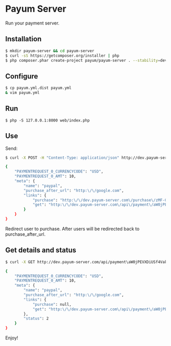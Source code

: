 # Payum Server

Run your payment server.

## Installation

```bash
$ mkdir payum-server && cd payum-server
$ curl -sS https://getcomposer.org/installer | php
$ php composer.phar create-project payum/payum-server . --stability=dev
```

## Configure

```bash
$ cp payum.yml.dist payum.yml
& vim payum.yml
```

## Run

```
$ php -S 127.0.0.1:8000 web/index.php
```

## Use

Send:

```bash
$ curl -X POST -H "Content-Type: application/json" http://dev.payum-server.com/api/payment -d  '{ "PAYMENTREQUEST_0_CURRENCYCODE": "USD", "PAYMENTREQUEST_0_AMT": 10, "meta": { "name": "paypal", "purchase_after_url": "http://google.com" } }'

{
    "PAYMENTREQUEST_0_CURRENCYCODE": "USD",
    "PAYMENTREQUEST_0_AMT": 10,
    "meta": {
        "name": "paypal",
        "purchase_after_url": "http:\/\/google.com",
        "links": {
            "purchase": "http:\/\/dev.payum-server.com\/purchase\/zMF-GbVkFhC2bigLDI0zdvbKxYyULimTlJ36CCiC7bE",
            "get": "http:\/\/dev.payum-server.com\/api\/payment\/aW0jPEVXDiUSf4VakQgUPfS6YcF1G2FO_8-cPOvvRbk"
        }
    }
}
```

Redirect user to purchase. After users will be redirected back to purchase_after_url.

## Get details and status

```bash
$ curl -X GET http://dev.payum-server.com/api/payment\aW0jPEVXDiUSf4VakQgUPfS6YcF1G2FO_8-cPOvvRbk

{
    "PAYMENTREQUEST_0_CURRENCYCODE": "USD",
    "PAYMENTREQUEST_0_AMT": 10,
    "meta": {
        "name": "paypal",
        "purchase_after_url": "http:\/\/google.com",
        "links": {
            "purchase": null,
            "get": "http:\/\/dev.payum-server.com\/api\/payment\/aW0jPEVXDiUSf4VakQgUPfS6YcF1G2FO_8-cPOvvRbk"
        },
        "status": 2
    }
}
```

Enjoy!